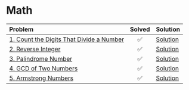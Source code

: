 # Math

| Problem | Solved | Solution |
| :-- | :--: | :-- |
| [1. Count the Digits That Divide a Number](https://leetcode.com/problems/count-the-digits-that-divide-a-number/) | ✅ | [ Solution](https://leetcode.com/problems/count-the-digits-that-divide-a-number/solutions/6722760/count-digits-that-divide-the-number-simp-886f/) |
| [2. Reverse Integer](https://leetcode.com/problems/reverse-integer/description/) | ✅ | [Solution](https://leetcode.com/problems/reverse-integer/solutions/6722836/reverse-integer-handle-overflow-with-care/) |
| [3. Palindrome Number](https://leetcode.com/problems/palindrome-number/description/) | ✅ | [Solution](https://leetcode.com/problems/palindrome-number/solutions/6722908/palindrome-number-without-strings-safe-reverse-overflow-check/) |
| [4. GCD of Two Numbers](https://www.geeksforgeeks.org/problems/gcd-of-two-numbers3459/1) | ✅ | [Solution](sols/4_GCD_OF_TWO_NUMBERS.md) |
| [5. Armstrong Numbers](https://www.geeksforgeeks.org/problems/armstrong-numbers2727/1) | ✅ | [Solution](sols/5_ARMSTRONG_NUMBERS.md) |